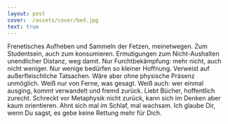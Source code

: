 ```yaml
---
layout: post
cover:  /assets/cover/bed.jpg
text: true
---
```

Frenetisches Aufheben und Sammeln der Fetzen, meinetwegen. Zum Studentsein, auch zum konsumieren. Ermutigungen zum Nicht-Aushalten unendlicher Distanz, weg damit. Nur Furchtbekämpfung: mehr nicht, auch nicht weniger. Nur wenige bedürfen so kleiner Hoffnung. Verweist auf außerfleischliche Tatsachen. Wäre aber ohne physische Präsenz unmöglich. Weiß nur von Ferne, was gesagt. Weiß auch: wer einmal ausging, kommt verwandelt und fremd zurück. Liebt Bücher, hoffentlich zurecht. Schreckt vor Metaphysik nicht zurück, kann sich im Denken aber kaum orientieren. Ahnt sich mal im Schlaf, mal wachsam. Ich glaube Dir, wenn Du sagst, es gebe keine Rettung mehr für Dich.
